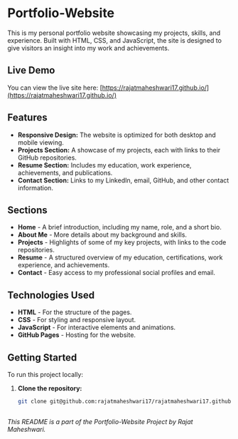 ﻿
#  Portfolio-Website

This is my personal portfolio website showcasing my projects, skills, and experience. Built with HTML, CSS, and JavaScript, the site is designed to give visitors an insight into my work and achievements.

## Live Demo
You can view the live site here: [https://rajatmaheshwari17.github.io/](https://rajatmaheshwari17.github.io/) 

## Features

- **Responsive Design:** The website is optimized for both desktop and mobile viewing.
- **Projects Section:** A showcase of my projects, each with links to their GitHub repositories.
- **Resume Section:** Includes my education, work experience, achievements, and publications.
- **Contact Section:** Links to my LinkedIn, email, GitHub, and other contact information.

## Sections

- **Home** - A brief introduction, including my name, role, and a short bio.
- **About Me** - More details about my background and skills.
- **Projects** - Highlights of some of my key projects, with links to the code repositories.
- **Resume** - A structured overview of my education, certifications, work experience, and achievements.
- **Contact** - Easy access to my professional social profiles and email.

## Technologies Used

- **HTML** - For the structure of the pages.
- **CSS** - For styling and responsive layout.
- **JavaScript** - For interactive elements and animations.
- **GitHub Pages** - Hosting for the website.

## Getting Started

To run this project locally:

1. **Clone the repository:**
   ```bash
   git clone git@github.com:rajatmaheshwari17/rajatmaheshwari17.github.io.git
## 
_This README is a part of the Portfolio-Website Project by Rajat Maheshwari._


